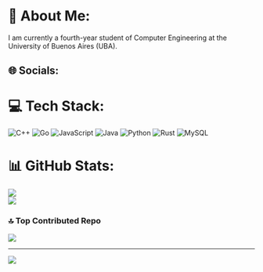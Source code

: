 # 💫 About Me:
I am currently a fourth-year student of Computer Engineering at the<br> University of Buenos Aires (UBA).


## 🌐 Socials:


# 💻 Tech Stack:
![C++](https://img.shields.io/badge/c++-%2300599C.svg?style=for-the-badge&logo=c%2B%2B&logoColor=white) ![Go](https://img.shields.io/badge/go-%2300ADD8.svg?style=for-the-badge&logo=go&logoColor=white) ![JavaScript](https://img.shields.io/badge/javascript-%23323330.svg?style=for-the-badge&logo=javascript&logoColor=%23F7DF1E) ![Java](https://img.shields.io/badge/java-%23ED8B00.svg?style=for-the-badge&logo=openjdk&logoColor=white) ![Python](https://img.shields.io/badge/python-3670A0?style=for-the-badge&logo=python&logoColor=ffdd54) ![Rust](https://img.shields.io/badge/rust-%23000000.svg?style=for-the-badge&logo=rust&logoColor=white) ![MySQL](https://img.shields.io/badge/mysql-4479A1.svg?style=for-the-badge&logo=mysql&logoColor=white)
# 📊 GitHub Stats:
![](https://github-readme-stats.vercel.app/api?username=franciscoL0pez&theme=transparent&hide_border=true&include_all_commits=false&count_private=false)<br/>
![](https://github-readme-streak-stats.herokuapp.com/?user=franciscoL0pez&theme=transparent&hide_border=true)<br/>

### 🔝 Top Contributed Repo
![](https://github-contributor-stats.vercel.app/api?username=franciscoL0pez&limit=5&theme=onedark&combine_all_yearly_contributions=true)

---
[![](https://visitcount.itsvg.in/api?id=franciscoL0pez&icon=3&color=6)](https://visitcount.itsvg.in)

<!-- Proudly created with GPRM ( https://gprm.itsvg.in ) -->
